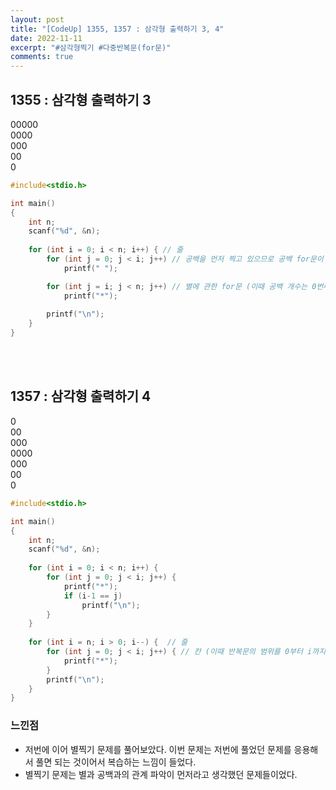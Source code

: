 ```yaml
---
layout: post
title: "[CodeUp] 1355, 1357 : 삼각형 출력하기 3, 4"
date: 2022-11-11
excerpt: "#삼각형찍기 #다중반복문(for문)"
comments: true
---
```


## 1355 : 삼각형 출력하기 3 <br>
00000 <br>
 0000 <br>
  000 <br>
   00 <br>
    0 <br>

```C
#include<stdio.h>

int main() 
{
	int n;
	scanf("%d", &n);
	
	for (int i = 0; i < n; i++) { // 줄
		for (int j = 0; j < i; j++) // 공백을 먼저 찍고 있으므로 공백 for문이 먼저온다.
			printf(" ");

        for (int j = i; j < n; j++) // 별에 관한 for문 (이때 공백 개수는 0번째 줄일 때 0개 / 1번째 줄일 때 1개 이런식이므로 j의 값을 i(줄)로 설정)
            printf("*");
            
        printf("\n");
	}
}
```
<br>
<br>

## 1357 : 삼각형 출력하기 4 <br>
0 <br>
00 <br>
000 <br>
0000 <br>
000 <br>
00 <br>
0 <br>

```C
#include<stdio.h>

int main() 
{
	int n;
	scanf("%d", &n);
	
	for (int i = 0; i < n; i++) {
		for (int j = 0; j < i; j++) {
			printf("*");
			if (i-1 == j)
				printf("\n");
		}
	}
	
	for (int i = n; i > 0; i--) {  // 줄 
		for (int j = 0; j < i; j++) { // 칸 (이때 반복문의 범위를 0부터 i까지로 설정해서 별 찍기)
			printf("*");
		}
		printf("\n");
	}
}
```

### 느낀점 <br>
* 저번에 이어 별찍기 문제를 풀어보았다. 이번 문제는 저번에 풀었던 문제를 응용해서 풀면 되는 것이어서 복습하는 느낌이 들었다.
* 별찍기 문제는 별과 공백과의 관계 파악이 먼저라고 생각했던 문제들이었다. 

